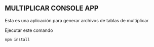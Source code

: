 ## MULTIPLICAR CONSOLE APP

Esta es una aplicación para generar archivos de tablas de multiplicar

Ejecutar este comando

```
npm install
```